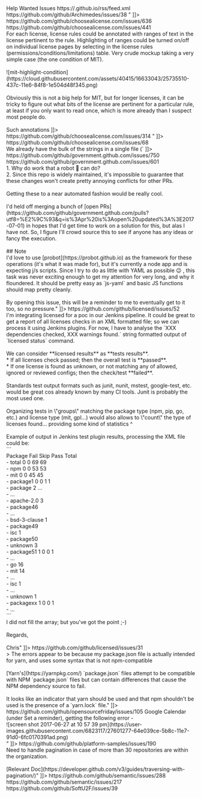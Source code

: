 <?xml version="1.0" encoding="UTF-8" ?>
<rss version="2.0">
<channel>
<title>Help Wanted</title>
<description>Help Wanted Issues</description>
<link>https://.github.io/rss/feed.xml</link>
<item>
        <title>Add Carthage compatibility badge to the README</title>
        <link>https://github.com/github/Archimedes/issues/38</link>
        <description><![CDATA[Using [these instructions](https://github.com/Carthage/Carthage/blob/7a0153cc164e301c46527f6e20c886728a0dc218/README.md#declare-your-compatibility).<br/>" ]]></description>
</item>

<item>
        <title>Test that license texts match SPDX plain license texts</title>
        <link>https://github.com/github/choosealicense.com/issues/636</link>
        <description><![CDATA[We should have a test that each license text in ` ]]></description>
</item>

<item>
        <title>Annotating license texts with license rules</title>
        <link>https://github.com/github/choosealicense.com/issues/441</link>
        <description><![CDATA[[Comment/question today](https://github.com/github/choosealicense.com/pull/320#issuecomment-230746990) about whether EUPL-1.1 is accurately described reminded me to file this enhancement idea.<br/><br/>For each license, license rules could be annotated with ranges of text in the license pertinent to the rule. Highlighting of ranges could be turned on/off on individual license pages by selecting in the license rules (permissions/conditions/limitations) table. Very crude mockup taking a very simple case (the one condition of MIT).<br/><br/>![mit-highlight-condition](https://cloud.githubusercontent.com/assets/40415/16633043/25735510-437c-11e6-84f8-1e504d48f345.png)<br/><br/>Obviously this is not a big help for MIT, but for longer licenses, it can be tricky to figure out what bits of the license are pertinent for a particular rule, at least if you only want to read once, which is more already than I suspect most people do.<br/><br/>Such annotations  ]]></description>
</item>

<item>
        <title>Add Free Art License</title>
        <link>https://github.com/github/choosealicense.com/issues/314</link>
        <description><![CDATA[[Free Art License 1.3](http://artlibre.org/licence/lal/en/)<br/>" ]]></description>
</item>

<item>
        <title>I18N</title>
        <link>https://github.com/github/choosealicense.com/issues/68</link>
        <description><![CDATA[Would love to see about baking in I18N support to choosealicense.com proper. See #67 and #62<br/><br/>We already have the bulk of the strings in a single file (` ]]></description>
</item>

<item>
        <title>TODO: Configure caching for fast building on travisci</title>
        <link>https://github.com/github/government.github.com/issues/750</link>
        <description><![CDATA[Description and details here: https://github.com/gjtorikian/html-proofer#configuring-caching and https://github.com/gjtorikian/html-proofer#caching-with-travis" ]]></description>
</item>

<item>
        <title>Alphabetize, other chores should run monthly, open new PRs automatically</title>
        <link>https://github.com/github/government.github.com/issues/601</link>
        <description><![CDATA[Currently, the alphabetize script (https://github.com/github/government.github.com/blob/gh-pages/script/alphabetize)  is run manually to clean up the ordering of Organizations in the various data files. (Example: https://github.com/github/government.github.com/pull/582). A couple problems with this:<br/><br/>1. Why do work that a robot 🤖 can do?<br/>2. Since this repo is widely maintained, it's impossible to guarantee that these changes won't create pretty annoying conflicts for other PRs. <br/><br/>Getting these to a near automated fashion would be really cool.<br/><br/>I'd held off merging a bunch of [open PRs](https://github.com/github/government.github.com/pulls?utf8=%E2%9C%93&q=is%3Apr%20is%3Aopen%20updated%3A%3E2017-07-01) in hopes that I'd get time to work on a solution for this, but alas I have not. So, I figure I'll crowd source this to see if anyone has any ideas or fancy the execution.<br/><br/>## Note<br/>I'd love to use [probot](https://probot.github.io) as the framework for these operations (it's what it was made for), but it's currently a node app and is expecting j/s scripts. Since I try to do as little with YAML as possible 😉 , this task was never exciting enough to get my attention for very long, and why it floundered. It should be pretty easy as `js-yaml` and basic JS functions should map pretty cleanly.<br/><br/>By opening this issue, this will be a reminder to me to eventually get to it too, so no pressure." ]]></description>
</item>

<item>
        <title>XML report for CI</title>
        <link>https://github.com/github/licensed/issues/52</link>
        <description><![CDATA[Hi,<br/><br/>I'm integrating licensed for a poc in our Jenkins pipeline. It could be great to get a report of all licenses checks in an XML formatted file; so we can process it using Jenkins plugins. For now, I have to analyse the `XXX dependencies checked, XXX warnings found.` string formatted output of `licensed status` command.<br/><br/>We can consider **licensed results** as **tests results**.<br/>* If all licenses check passed; then the overall test is **passed**.<br/>* If one license is found as unknown, or not matching any of allowed, ignored or reviewed configs; then the check/test **failed**.<br/><br/>Standards test output formats such as junit, nunit, mstest, google-test, etc. would be great cos already known by many CI tools. Junit is probably the most used one.<br/><br/>Organizing tests in \"groups\" matching the package type (npm, pip, go, etc.) and license type (mit, gpl...) would also allows to \"count\" the type of licenses found... providing some kind of statistics ^<br/><br/>Example of output in Jenkins test plugin results, processing the XML file could be:<br/>```<br/>Package                  Fail Skip Pass Total<br/>- total                     0    0   69    69<br/>- npm                       0    0   53    53<br/>  - mit                     0    0   45    45<br/>    - package1              0    0    1     1<br/>    - package 2             ...<br/>    - ...<br/>  - apache-2.0                              3<br/>    - package46<br/>    - ...<br/>  - bsd-3-clause                            1 <br/>    - package49<br/>  - isc                                     1<br/>    - package50<br/>  - unknown                                 3<br/>    - package51             1    0    0     1<br/>    - ...<br/>- go                                       16<br/>  - mit                                    14<br/>    - ...<br/>  - isc                                     1<br/>    - ...<br/>  - unknown                                 1<br/>    - packagexx             1    0    0     1<br/>    - ...<br/>```<br/>I did not fill the array; but you've got the point ;-)<br/><br/>Regards,<br/><br/>Chris" ]]></description>
</item>

<item>
        <title>Add a yarn dependency source</title>
        <link>https://github.com/github/licensed/issues/31</link>
        <description><![CDATA[As found in https://github.com/github/licensed/issues/30#issuecomment-386129385<br/><br/>> The errors appear to be because my package.json file is actually intended for yarn, and uses some syntax that is not npm-compatible<br/><br/>[Yarn's](https://yarnpkg.com/) `package.json` files attempt to be compatible with NPM `package.json` files but can contain differences that cause the NPM dependency source to fail.<br/><br/>It looks like an indicator that yarn should be used and that npm shouldn't be used is the presence of a `yarn.lock` file." ]]></description>
</item>

<item>
        <title>Invalid event parameters when setting a reminder</title>
        <link>https://github.com/github/opensourcefriday/issues/105</link>
        <description><![CDATA[After signing up and clicking on Add to Calendar -> Google Calendar (under Set a reminder), getting the following error - <br/>![screen shot 2017-06-27 at 10 57 39 pm](https://user-images.githubusercontent.com/6823117/27601277-64e039ce-5b8c-11e7-91d0-6fc0170391ad.png)<br/>" ]]></description>
</item>

<item>
        <title>delete-empty-repos.sh - Handle Pagination</title>
        <link>https://github.com/github/platform-samples/issues/190</link>
        <description><![CDATA[[delete-empty-repos.sh](https://github.com/github/platform-samples/blob/master/api/bash/delete-empty-repos.sh) currently works with default pagination of only 30 repositories.<br/><br/>Need to handle pagination in case of more than 30 repositories are within the organization.<br/><br/>[Relevant Doc](https://developer.github.com/v3/guides/traversing-with-pagination/)" ]]></description>
</item>

<item>
        <title>Finish migrating to `pathtype` library.</title>
        <link>https://github.com/github/semantic/issues/288</link>
        <description><![CDATA[The migration to `pathtype` has been overall a pleasant one—it makes functions much more indicative of their purpose, and it’s caught some bugs (though not serious ones). Right now we’re an uneasy hybrid of `pathtype` solutions and `FilePath`; we should move off of the latter completely. This involves overhauling `Semantic.CLI` to use `pathtype`; the [documentation](http://hackage.haskell.org/package/pathtype-0.8.1) provides a recipe to make `optparse-applicative` parsers do the right thing (respecting the path semantics; i.e., if we tell a parser to expect an absolute path, the parser will fail unless said path is actually absolute.)" ]]></description>
</item>

<item>
        <title>Clojure(Script) support</title>
        <link>https://github.com/github/semantic/issues/217</link>
        <description><![CDATA[Any possibility of adding Clojure/ClojureScript support?" ]]></description>
</item>

<item>
        <title>Don't connect to kext when invoked with CLI args</title>
        <link>https://github.com/github/SoftU2F/issues/39</link>
        <description><![CDATA[We try to connect to the kext when the app starts ([code](https://github.com/github/SoftU2F/blob/45825a5bd6e6bad7ae9bd681c8584cbcb6e7fb7b/SoftU2FTool/U2FHID.swift#L24)). This also happens when the app is launched from the command line (Eg. for deleting/listing registrations). If the app is already running in the background we'll get an error because the kext only allows one connection. This error is surfaced to the user, which is confusing. We should not connect to the kext unless we need to." ]]></description>
</item>


</channel>
</rss>
